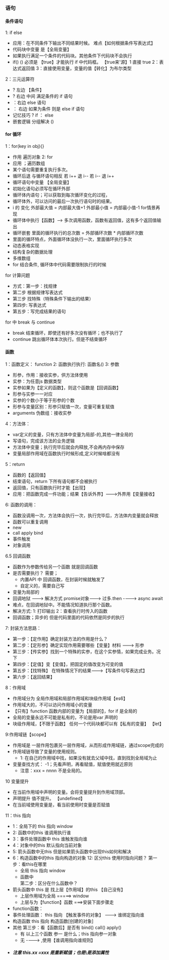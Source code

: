 ### 语句
#### 条件语句
1: if else  
- 应用：在不同条件下输出不同结果时候。 难点【如何根据条件写表达式】 
- 代码块中变量  是【全局变量】
- 如果执行满足一个条件的代码块。其他条件下代码块不会执行
- if() () 必须是 【true】才能执行 if 中代码框。 【true来'源】1 直接 true 2：表达式返回值 3：直接使用变量，变量的值【转化】为布尔类型

2：三元运算符
- ? 左边 【条件】
- ? 右边 中间 满足条件的 if 语句
- ：右边 else 语句
- ： 右边  如果为条件  则是  else if 语句
- 记忆技巧  ? if  ： else 
-  嵌套逻辑 分组解决  ()

#### for 循环
1：for(key in obj){}  
- 作用 遍历对象
2: for 
 - 应用 ；遍历数组
 - 某个语句需要重复执行多次。
 - 循环后退 与循环语句相反 若 i++ 退 i--  若 i-- 退 i++
 - 循环语句中变量  【全局变量】
 - 初始化语句必须写在循环外部
 - 循环体内语句；可以获取到每次循环变化的过程，
 - 循环体外，可以访问的最后一次执行语句时的结果。
 - i 的 变化 外部最大值 = 内部最大值+1  外部最小值 = 内部最小值-1
for情景再现
 - 循环体中执行【函数】--> 多次调用函数，函数有返回值，这有多个返回值输出
 - 循环嵌套  里面的循环执行的总次数 = 外部循环次数 * 内部循环次数
 - 里面的循环特点，外面循环体没执行一次，里面循环执行多次
 - 动态表格实现
 - 结构复杂的数据处理
 - 多维数组
 - for 结合条件, 循环体中代码需要限制执行的时候

for 计算问题 
 - 方式：第一步：找规律
 - 第二步 根据规律写表达式
 - 第三步 找特殊（特殊条件下输出的结果）
 - 第四步: 写表达式  
 - 第五步：写完成结果的语句

for 中 break 与 continue
 - break 结束循环，即使还有好多次没有循环；也不执行了
 - continue 跳出循环体本次执行。但是不结束循环
#### 函数
1：函数定义： function 
2: 函数执行执行: 函数名()
3: 参数 

  - 形参，作用：接收实参，供方法体使用
  - 实参：为任意js 数据类型 
  - 实参如果为【定义的函数】，则这个函数是【回调函数】
  - 形参与实参一一对应 
  - 实参的个数小于等于形参的个数
  - 形参与变量区别：形参只赋值一次，变量可重复赋值
  - arguments 伪数组：接收实参 

4：方法体：
  - var定义的变量，只有方法体中变量为局部-的,其他一律全局的
  - 写语句，完成该方法的业务逻辑
  - 方法体中变量；执行完毕后就会内释放,不会再内存中保存
  - 变量局部作用域在函数执行时候形成,定义时候啥都没有

5：return 
  - 函数的【返回值】
  - 结束语句，return 下所有语句都不会被执行
  - 返回值，只有函数执行时才能【出现】
  - 应用：把函数完成一件功能；结果【告诉外界】--->外界用【变量接收】

6: 函数的调用：

  - 函数没调用一次，方法体会执行一次，执行完毕后，方法体内变量就会释放
  - 函数可以重复调用 
  - new
  - call apply bind
  - 事件触发
  - 对象调用

6.5 回调函数
  - 函数作为参数传给另一个函数 就是回调函数
  - 是否需要执行？ 需要；
    - 内置API 中 回调函数，在封装时候就触发了 
    - 自定义的，需要自己写
  - 变量为局部的
  - 回调地狱  ---> 解决方式  promise对象---> 过多.then ----> async await
  - 难点，在回调地狱中。不能情况知道执行那个函数。
  - 解决方式: 1: 打印输出  2：查看执行时传入的函数
  - 回调函数；异步的  但是代码里面的代码依然是同步的执行

7: 封装方法思路：
 - 第一步：【定作用】确定封装方法的作用是什么？
 - 第二步：【定形参】确定实现作用需要哪些【变量】材料 ---> 形参  
 - 第三步：【传实参】找到一个特殊的实参，在这个实参情，如果完成业务。况下
 - 第四步：【定值】变【变值】，把固定的值改变为可变的值
 - 第五步：【找特殊】 在特殊情况下的结果--->【写条件句写表达式】
 - 第六步：【返回结果】

8：作用域
 - 作用域分为 全局作用域和局部作用域和块级作用域【es6】
 - 作用域大的，不可以访问作用域小的变量
 - 【只有】function 函数内部的变量为【局部的】，for if 是全局的
 - 全局的变量永远不可能是私有的，不论是用var  声明的
 - 块级作用域，【不限于函数】 任何一个代码块都可以有【私有的变量】  【let】

9:作用域链【scope】
 - 作用域是 一层作用包裹另一层作用域，从而形成作用域链，通过scope完成的
 - 作用域链导致了变量的使用规则。
    - 1: 在自己的作用域中找，如果没有就去父域中找，直到找到全局域为止
 - 变量查找方式：
   -1；先看声明，再看赋值，赋值使用就近原则   
   - 注意：xxx = nnnn  不是全局的。

 10 变量提升
   - 在当前作用域中声明的变量。会将变量提升到作用域顶部。
   - 声明提升  值不提升。 【undefined】
   - 在当前域使用变量是，看当前使用时变量是否赋值   

11：this 指向
  - 1：全局下的 this 指向 window
  - 2: 函数中的this  谁调用执行谁
  - 3：事件处理函数中 this 谁触发指向谁
  - 4：对象中的this 默认指向当前对象
  - 5: 箭头函数中无this 但是如果箭头函数中出现this如何和解决
  - 6：构造函数中的this 指向构造的对象
12: 区分this 使用时指向问题？
    第一步：看this在哪里
    - 全局   this 指向 window
    - 函数中  
    第二步：区分在什么函数中？
   - 箭头函数中  this 是 找上层【作用域】的this  【自己没有】
        -  上层作用域为全局 =====> window
        -  上层与为【function】函数 ===>安装下面步骤走
   - function函数：
   - 事件处理函数： this 指向 【触发事件的对象】 ---> 谁绑定指向谁
   - 构造函数   this 指向 构造函数[创建的对象]
   - 其他 
      第三步：看【函数后】是否有 bind() call() apply()
        - 有 以上三个函数 参一 是什么；this 指向参一对象
        - 无  ----> ,使用【谁调用指向谁规则】
   - ##### 注意 this.xx =xxx 是重新赋值；也是\是添加属性